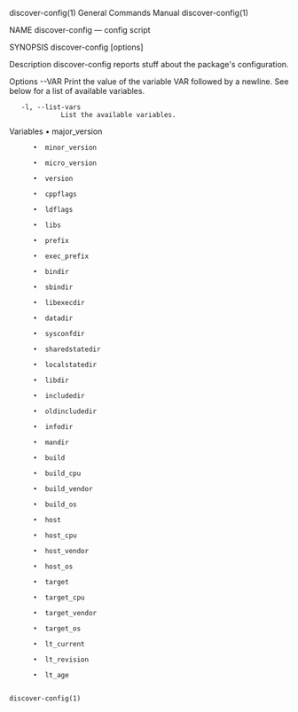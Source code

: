 discover-config(1)                      General Commands Manual                     discover-config(1)

NAME
       discover-config — config script

SYNOPSIS
       discover-config [options]

Description
       discover-config reports stuff about the package's configuration.

Options
       --VAR     Print  the  value of the variable VAR followed by a newline.  See below for a list of
                 available variables.

       -l, --list-vars
                 List the available variables.

Variables
          •  major_version

          •  minor_version

          •  micro_version

          •  version

          •  cppflags

          •  ldflags

          •  libs

          •  prefix

          •  exec_prefix

          •  bindir

          •  sbindir

          •  libexecdir

          •  datadir

          •  sysconfdir

          •  sharedstatedir

          •  localstatedir

          •  libdir

          •  includedir

          •  oldincludedir

          •  infodir

          •  mandir

          •  build

          •  build_cpu

          •  build_vendor

          •  build_os

          •  host

          •  host_cpu

          •  host_vendor

          •  host_os

          •  target

          •  target_cpu

          •  target_vendor

          •  target_os

          •  lt_current

          •  lt_revision

          •  lt_age

                                                                                    discover-config(1)
